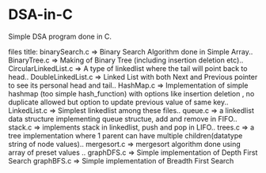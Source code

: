 # DSA-in-C
Simple DSA program done in C.

files title:
binarySearch.c => Binary Search Algorithm done in Simple Array..
BinaryTree.c => Making of Binary Tree (including insertion deletion etc)..
CircularLinkedList.c => A type of linkedlist where the tail will point back to head..
DoubleLinkedList.c => Linked List with both Next and Previous pointer to see its personal head and tail..
HashMap.c => Implementation of simple hashmap (too simple hash_function) with options like insertion deletion , no duplicate allowed but option to
              update previous value of same key..
LinkedList.c => Simplest linkedlist among these files..
queue.c => a linkedlist data structure implementing queue structue, add and remove in FIFO..
stack.c => implements stack in linkedlist, push and pop in LIFO..
trees.c => a tree implementation where 1 parent can have multiple children(datatype string of node values)..
mergesort.c => mergesort algorithm done using array of preset values .. 
graphDFS.c => Simple implementation of Depth First Search
graphBFS.c => Simple implementation of Breadth First Search
